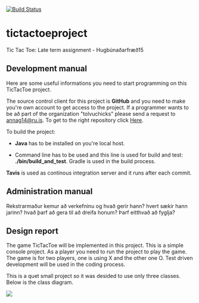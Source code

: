 [![Build Status](https://travis-ci.org/tolvuchicks/tictactoeproject.png)](https://travis-ci.org/tolvuchicks/tictactoeproject)

# tictactoeproject
Tic Tac Toe: Late term assignment - Hugbúnaðarfræð15

## Development manual

Here are some useful informations you need to start programming on this TicTacToe project.

The source control client for this project is **GitHub** and you need to make you're own account to get access to the project. If a programmer wants to be að part of the organization "tolvuchicks" please send a request to annag14@ru.is. To get to the right repository click [Here](https://github.com/tolvuchicks/tictactoeproject). 

To build the project:  
  
* **Java** has to be installed on you're local host.  

* Command line has to be used and this line is used for build and test: **./bin/build\_and_test**. Gradle is used in the build process.

**Tavis** is used as continous integration server and it runs after each commit. 


## Administration manual

Rekstrarmaður kemur að verkefninu og hvað gerir hann? hvert sækir hann jarinn? hvað þarf að gera til að dreifa honum? Þarf eitthvað að fyglja?

## Design report

The game TicTacToe will be implemented in this project. This is a simple console project. As a player you need to run the project to play the game. The game is for two players, one is using X and the other one O. Test driven development will be used in the coding process.

This is a quet small project so it was desided to use only three classes. Below is the class diagram. 

![](http://i66.tinypic.com/35i88w1.png)
